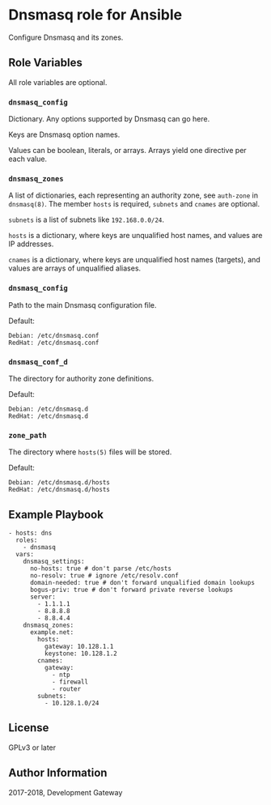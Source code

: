 # Dnsmasq role for Ansible

Configure Dnsmasq and its zones.

## Role Variables

All role variables are optional.

### `dnsmasq_config`

Dictionary. Any options supported by Dnsmasq can go here.

Keys are Dnsmasq option names.

Values can be boolean, literals, or arrays. Arrays yield one directive per each value.

### `dnsmasq_zones`

A list of dictionaries, each representing an authority zone, see `auth-zone` in `dnsmasq(8)`. The
member `hosts` is required, `subnets` and `cnames` are optional.

`subnets` is a list of subnets like `192.168.0.0/24`.

`hosts` is a dictionary, where keys are unqualified host names, and values are IP addresses.

`cnames` is a dictionary, where keys are unqualified host names (targets), and values are arrays of
unqualified aliases.

### `dnsmasq_config`

Path to the main Dnsmasq configuration file.

Default:

    Debian: /etc/dnsmasq.conf
    RedHat: /etc/dnsmasq.conf

### `dnsmasq_conf_d`

The directory for authority zone definitions.

Default:

    Debian: /etc/dnsmasq.d
    RedHat: /etc/dnsmasq.d

### `zone_path`

The directory where `hosts(5)` files will be stored.

Default:

    Debian: /etc/dnsmasq.d/hosts
    RedHat: /etc/dnsmasq.d/hosts

Example Playbook
----------------

    - hosts: dns
      roles:
        - dnsmasq
      vars:
        dnsmasq_settings:
          no-hosts: true # don't parse /etc/hosts
          no-resolv: true # ignore /etc/resolv.conf
          domain-needed: true # don't forward unqualified domain lookups
          bogus-priv: true # don't forward private reverse lookups
          server:
            - 1.1.1.1
            - 8.8.8.8
            - 8.8.4.4
        dnsmasq_zones:
          example.net:
            hosts:
              gateway: 10.128.1.1
              keystone: 10.128.1.2
            cnames:
              gateway:
                - ntp
                - firewall
                - router
            subnets:
              - 10.128.1.0/24

License
-------

GPLv3 or later

Author Information
------------------

2017-2018, Development Gateway
